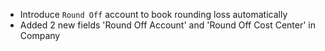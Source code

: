 - Introduce `Round Off` account to book rounding loss automatically 
- Added 2 new fields 'Round Off Account' and 'Round Off Cost Center' in Company
